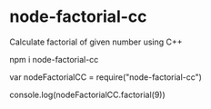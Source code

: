 # node-factorial-cc
Calculate factorial of given number using C++

npm i node-factorial-cc

var nodeFactorialCC = require("node-factorial-cc")

console.log(nodeFactorialCC.factorial(9))
